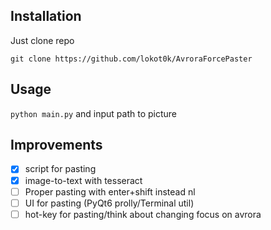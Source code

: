 ## Installation ##
Just clone repo 

`git clone https://github.com/lokot0k/AvroraForcePaster`

## Usage ##
`python main.py` and input path to picture

## Improvements ##
- [X] script for pasting
- [X] image-to-text with tesseract
- [ ] Proper pasting with enter+shift instead nl
- [ ] UI for pasting (PyQt6 prolly/Terminal util)
- [ ] hot-key for pasting/think about changing focus on avrora
